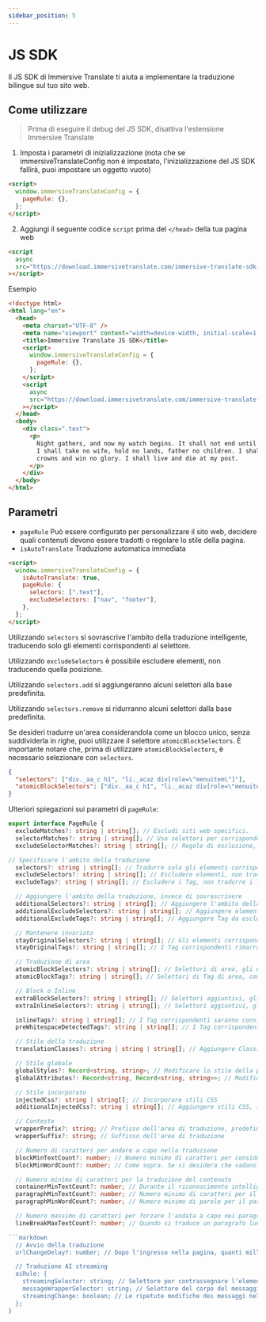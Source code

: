 ```yaml
---
sidebar_position: 5
---
```


# JS SDK

Il JS SDK di Immersive Translate ti aiuta a implementare la traduzione bilingue sul tuo sito web.

## Come utilizzare

> Prima di eseguire il debug del JS SDK, disattiva l'estensione Immersive Translate

1. Imposta i parametri di inizializzazione (nota che se immersiveTranslateConfig non è impostato, l'inizializzazione del JS SDK fallirà, puoi impostare un oggetto vuoto)

```html
<script>
  window.immersiveTranslateConfig = {
    pageRule: {},
  };
</script>
```

2. Aggiungi il seguente codice `script` prima del `</head>` della tua pagina web

```html
<script
  async
  src="https://download.immersivetranslate.com/immersive-translate-sdk-latest.js"
></script>
```

Esempio

```html
<!doctype html>
<html lang="en">
  <head>
    <meta charset="UTF-8" />
    <meta name="viewport" content="width=device-width, initial-scale=1.0" />
    <title>Immersive Translate JS SDK</title>
    <script>
      window.immersiveTranslateConfig = {
        pageRule: {},
      };
    </script>
    <script
      async
      src="https://download.immersivetranslate.com/immersive-translate-sdk-latest.js"
    ></script>
  </head>
  <body>
    <div class=".text">
      <p>
        Night gathers, and now my watch begins. It shall not end until my death.
        I shall take no wife, hold no lands, father no children. I shall wear no
        crowns and win no glory. I shall live and die at my post.
      </p>
    </div>
  </body>
</html>
```

## Parametri

- `pageRule`
  Può essere configurato per personalizzare il sito web, decidere quali contenuti devono essere tradotti o regolare lo stile della pagina.
- `isAutoTranslate`
  Traduzione automatica immediata

```html
<script>
  window.immersiveTranslateConfig = {
    isAutoTranslate: true,
    pageRule: {
      selectors: [".text"],
      excludeSelectors: ["nav", "footer"],
    },
  };
</script>
```

Utilizzando `selectors` si sovrascrive l'ambito della traduzione intelligente, traducendo solo gli elementi corrispondenti al selettore.

Utilizzando `excludeSelectors` è possibile escludere elementi, non traducendo quella posizione.

Utilizzando `selectors.add` si aggiungeranno alcuni selettori alla base predefinita.

Utilizzando `selectors.remove` si ridurranno alcuni selettori dalla base predefinita.

Se desideri tradurre un'area considerandola come un blocco unico, senza suddividerla in righe, puoi utilizzare il selettore `atomicBlockSelectors`. È importante notare che, prima di utilizzare `atomicBlockSelectors`, è necessario selezionare con `selectors`.

```json
{
  "selectors": ["div._aa_c h1", "li._acaz div[role=\"menuitem\"]"],
  "atomicBlockSelectors": ["div._aa_c h1", "li._acaz div[role=\"menuitem\"]"]
}
```

Ulteriori spiegazioni sui parametri di `pageRule`:

```typescript
export interface PageRule {
  excludeMatches?: string | string[]; // Escludi siti web specifici.
  selectorMatches?: string | string[]; // Usa selettori per corrispondere, senza specificare tutti gli URL.
  excludeSelectorMatches?: string | string[]; // Regole di esclusione, come sopra.

// Specificare l'ambito della traduzione
  selectors?: string | string[]; // Tradurre solo gli elementi corrispondenti
  excludeSelectors?: string | string[]; // Escludere elementi, non tradurre gli elementi corrispondenti
  excludeTags?: string | string[]; // Escludere i Tag, non tradurre i Tag corrispondenti

  // Aggiungere l'ambito della traduzione, invece di sovrascrivere
  additionalSelectors?: string | string[]; // Aggiungere l'ambito della traduzione. Nelle aree di traduzione intelligente, aggiungere la posizione della traduzione.
  additionalExcludeSelectors?: string | string[]; // Aggiungere elementi da escludere, in modo che la traduzione intelligente non traduca posizioni specifiche.
  additionalExcludeTags?: string | string[]; // Aggiungere Tag da escludere

  // Mantenere invariato
  stayOriginalSelectors?: string | string[]; // Gli elementi corrispondenti rimarranno invariati. Utilizzato spesso per i tag dei siti di forum.
  stayOriginalTags?: string | string[]; // I Tag corrispondenti rimarranno invariati, ad esempio `code`

  // Traduzione di area
  atomicBlockSelectors?: string | string[]; // Selettori di area, gli elementi corrispondenti saranno considerati come un insieme e non verranno tradotti in segmenti
  atomicBlockTags?: string | string[]; // Selettori di Tag di area, come sopra

  // Block o Inline
  extraBlockSelectors?: string | string[]; // Selettori aggiuntivi, gli elementi corrispondenti saranno considerati come elementi block, occupando una riga.
  extraInlineSelectors?: string | string[]; // Selettori aggiuntivi, gli elementi corrispondenti saranno considerati come elementi inline.

  inlineTags?: string | string[]; // I Tag corrispondenti saranno considerati come elementi inline
  preWhitespaceDetectedTags?: string | string[]; // I Tag corrispondenti andranno automaticamente a capo

  // Stile della traduzione
  translationClasses?: string | string | string[]; // Aggiungere Classi extra alla traduzione

  // Stile globale
  globalStyles?: Record<string, string>; // Modificare lo stile della pagina, utile se la traduzione causa disallineamenti nella pagina.
  globalAttributes?: Record<string, Record<string, string>>; // Modificare gli attributi degli elementi della pagina

  // Stile incorporato
  injectedCss?: string | string[]; // Incorporare stili CSS
  additionalInjectedCss?: string | string[]; // Aggiungere stili CSS, invece di sovrascrivere direttamente.

  // Contesto
  wrapperPrefix?: string; // Prefisso dell'area di traduzione, predefinito è smart, decidere se andare a capo in base al numero di caratteri.
  wrapperSuffix?: string; // Suffisso dell'area di traduzione

  // Numero di caratteri per andare a capo nella traduzione
  blockMinTextCount?: number; // Numero minimo di caratteri per considerare la traduzione come block, altrimenti sarà un elemento inline.
  blockMinWordCount?: number; // Come sopra. Se si desidera che vadano sempre a capo, si può impostare entrambi a 0.

  // Numero minimo di caratteri per la traduzione del contenuto
  containerMinTextCount?: number; // Durante il riconoscimento intelligente, il numero minimo di caratteri che un elemento deve contenere per essere tradotto, predefinito è 18
  paragraphMinTextCount?: number; // Numero minimo di caratteri per il paragrafo originale, il contenuto superiore a questo numero verrà tradotto
  paragraphMinWordCount?: number; // Numero minimo di parole per il paragrafo originale

  // Numero massimo di caratteri per forzare l'andata a capo nei paragrafi lunghi
  lineBreakMaxTextCount?: number; // Quando si traduce un paragrafo lungo, il numero massimo di caratteri per forzare l'andata a capo.

```markdown
  // Avvio della traduzione
  urlChangeDelay?: number; // Dopo l'ingresso nella pagina, quanti millisecondi ritardare l'inizio della traduzione. Attualmente impostato a 250ms per attendere l'inizializzazione della pagina

  // Traduzione AI streaming
  aiRule: {
    streamingSelector: string; // Selettore per contrassegnare l'elemento in traduzione nella pagina gpt
    messageWrapperSelector: string; // Selettore del corpo del messaggio
    streamingChange: boolean; // Le ripetute modifiche dei messaggi nella pagina gpt sono aggiornamenti incrementali o completi. gpt è incrementale
  };
}
```